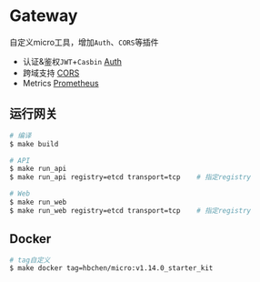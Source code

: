 # Gateway

自定义micro工具，增加`Auth`、`CORS`等插件

- 认证&鉴权`JWT`+`Casbin` [Auth](/gateway/plugin/auth)
- 跨域支持 [CORS](/gateway/plugin/cors)
- Metrics [Prometheus](/gateway/plugin/metrics)

## 运行网关

```bash
# 编译
$ make build

# API
$ make run_api
$ make run_api registry=etcd transport=tcp    # 指定registry

# Web
$ make run_web
$ make run_web registry=etcd transport=tcp    # 指定registry
```

## Docker

```bash
# tag自定义
$ make docker tag=hbchen/micro:v1.14.0_starter_kit
```

